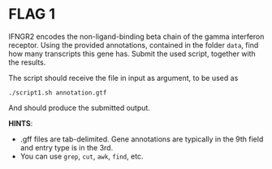 # FLAG 1

IFNGR2 encodes the non-ligand-binding beta chain of the gamma interferon receptor. Using the provided annotations, contained in the folder `data`, find how many transcripts this gene has. Submit the used script, together with the results.

The script should receive the file in input as argument, to be used as 

```
./script1.sh annotation.gtf
```

And should produce the submitted output.

**HINTS**:
- .gff files are tab-delimited. Gene annotations are typically in the 9th field and entry type is in the 3rd.
 - You can use `grep`, `cut`, `awk`, `find`, etc.

 
